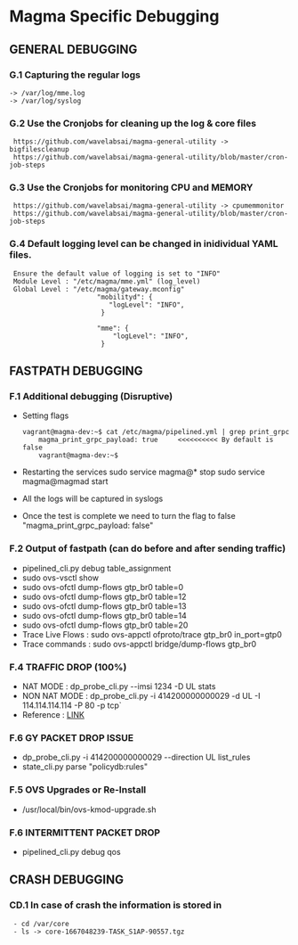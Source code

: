 # Magma Specific Debugging

## GENERAL DEBUGGING
### G.1 Capturing the regular logs
    -> /var/log/mme.log
    -> /var/log/syslog

### G.2 Use the Cronjobs for cleaning up the log & core files
     https://github.com/wavelabsai/magma-general-utility -> bigfilescleanup
     https://github.com/wavelabsai/magma-general-utility/blob/master/cron-job-steps
     
### G.3 Use the Cronjobs for monitoring CPU and MEMORY
     https://github.com/wavelabsai/magma-general-utility -> cpumemmonitor 
     https://github.com/wavelabsai/magma-general-utility/blob/master/cron-job-steps

### G.4 Default logging level can be changed in inidividual YAML files.
     Ensure the default value of logging is set to "INFO"
     Module Level : "/etc/magma/mme.yml" (log_level)
     Global Level : "/etc/magma/gateway.mconfig" 
                          "mobilityd": {
                             "logLevel": "INFO",
                           }
                           
                          "mme": {
                              "logLevel": "INFO",
                           }   

## FASTPATH DEBUGGING
### F.1 Additional debugging (Disruptive)
   - Setting flags
      ```
      vagrant@magma-dev:~$ cat /etc/magma/pipelined.yml | grep print_grpc
          magma_print_grpc_payload: true     <<<<<<<<<< By default is false
          vagrant@magma-dev:~$
       ```

   - Restarting the services
        sudo service magma@* stop
        sudo service magma@magmad start
      
   - All the logs will be captured in syslogs
      
   - Once the test is complete we need to turn the flag to false "magma_print_grpc_payload: false"
    
### F.2 Output of fastpath (can do before and after sending traffic)
   - pipelined_cli.py  debug table_assignment
   - sudo ovs-vsctl show
   - sudo ovs-ofctl dump-flows gtp_br0 table=0
   - sudo ovs-ofctl dump-flows gtp_br0 table=12
   - sudo ovs-ofctl dump-flows gtp_br0 table=13
   - sudo ovs-ofctl dump-flows gtp_br0 table=14
   - sudo ovs-ofctl dump-flows gtp_br0 table=20
   - Trace Live Flows :
        sudo ovs-appctl ofproto/trace gtp_br0 in_port=gtp0
   - Trace commands :
        sudo ovs-appctl bridge/dump-flows gtp_br0

### F.4 TRAFFIC DROP (100%)
   - NAT MODE : dp_probe_cli.py --imsi 1234 -D UL stats
   - NON NAT MODE : dp_probe_cli.py -i 414200000000029 -d UL -I 114.114.114.114 -P 80 -p tcp`
   - Reference : [LINK](https://github.com/magma/magma/blob/master/docs/readmes/howtos/troubleshooting/datapath_connectivity.md)

### F.6 GY PACKET DROP ISSUE
   - dp_probe_cli.py -i 414200000000029 --direction UL list_rules
   - state_cli.py parse "policydb:rules"
   
### F.5 OVS Upgrades or Re-Install
   - /usr/local/bin/ovs-kmod-upgrade.sh

### F.6 INTERMITTENT PACKET DROP
   - pipelined_cli.py debug qos

## CRASH DEBUGGING
### CD.1 In case of crash the information is stored in 
     - cd /var/core
     - ls -> core-1667048239-TASK_S1AP-90557.tgz

